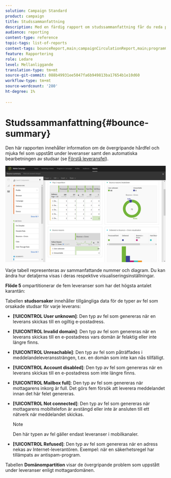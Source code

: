 ```yaml
---
solution: Campaign Standard
product: campaign
title: Studssammanfattning
description: Med en färdig rapport om studssammanfattning får du reda på status för skickade kampanjer och vilka fel de har råkat ut för.
audience: reporting
content-type: reference
topic-tags: list-of-reports
context-tags: bounceReport,main;campaignCirculationReport,main;programCirculationReport,main
feature: Rapportering
role: Ledare
level: Mellanliggande
translation-type: tm+mt
source-git-commit: 088b49931ee5047fa6b949813ba17654b1e10d60
workflow-type: tm+mt
source-wordcount: '280'
ht-degree: 1%

---
```



# Studssammanfattning{#bounce-summary}

Den här rapporten innehåller information om de övergripande hårdfel och mjuka fel som uppstått under leveranser samt den automatiska bearbetningen av studsar (se [Förstå leveransfel](../../sending/using/understanding-delivery-failures.md)).

![](assets/campaign_reports_bounces.png)

Varje tabell representeras av sammanfattande nummer och diagram. Du kan ändra hur detaljerna visas i deras respektive visualiseringsinställningar.

**Flöde 5** ompartitionerar de fem leveranser som har det högsta antalet karantän:

Tabellen **studsorsaker** innehåller tillgängliga data för de typer av fel som orsakade studsar för varje leverans:

* **[!UICONTROL User unknown]**: Den typ av fel som genereras när en leverans skickas till en ogiltig e-postadress.
* **[!UICONTROL Invalid domain]**: Den typ av fel som genereras när en leverans skickas till en e-postadress vars domän är felaktig eller inte längre finns.
* **[!UICONTROL Unreachable]**: Den typ av fel som påträffades i meddelandeleveranssträngen, t.ex. en domän som inte kan nås tillfälligt.
* **[!UICONTROL Account disabled]**: Den typ av fel som genereras när en leverans skickas till en e-postadress som inte längre finns.
* **[!UICONTROL Mailbox full]**: Den typ av fel som genereras när mottagarens inkorg är full. Det görs fem försök att leverera meddelandet innan det här felet genereras.
* **[!UICONTROL Not connected]**: Den typ av fel som genereras när mottagarens mobiltelefon är avstängd eller inte är ansluten till ett nätverk när meddelandet skickas.

   >[!NOTE]
   >
   >Den här typen av fel gäller endast leveranser i mobilkanaler.

* **[!UICONTROL Refused]**: Den typ av fel som genereras när en adress nekas av Internet-leverantören. Exempel: när en säkerhetsregel har tillämpats av antispam-program.

Tabellen **Domänompartition** visar de övergripande problem som uppstått under leveranser enligt mottagardomänen.
